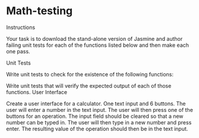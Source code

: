 # Math-testing

Instructions

Your task is to download the stand-alone version of Jasmine and author failing unit tests for each of the functions listed below and then make each one pass.

Unit Tests

Write unit tests to check for the existence of the following functions:
<!-- add() -->
<!-- subtract() -->
<!-- multiply() -->
<!-- divide() -->
<!-- square() -->
<!-- squareRoot() -->
Write unit tests that will verify the expected output of each of those functions.
User Interface

Create a user interface for a calculator. One text input and 6 buttons.
The user will enter a number in the text input.
The user will then press one of the buttons for an operation.
The input field should be cleared so that a new number can be typed in.
The user will then type in a new number and press enter.
The resulting value of the operation should then be in the text input.
